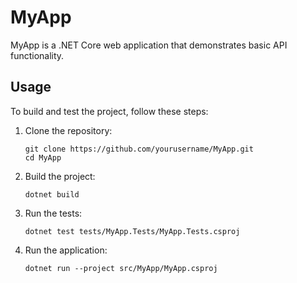 # MyApp

MyApp is a .NET Core web application that demonstrates basic API functionality.

## Usage

To build and test the project, follow these steps:

1. Clone the repository:
   ```
   git clone https://github.com/yourusername/MyApp.git
   cd MyApp
   ```

2. Build the project:
   ```
   dotnet build
   ```

3. Run the tests:
   ```
   dotnet test tests/MyApp.Tests/MyApp.Tests.csproj
   ```

4. Run the application:
   ```
   dotnet run --project src/MyApp/MyApp.csproj
   ```
